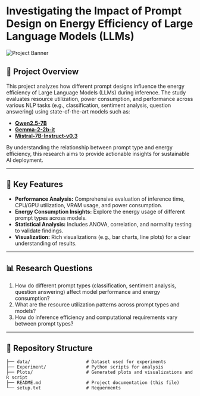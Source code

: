 # Investigating the Impact of Prompt Design on Energy Efficiency of Large Language Models (LLMs)

![Project Banner](assets/banner2.png)

## 📜 Project Overview
This project analyzes how different prompt designs influence the energy efficiency of Large Language Models (LLMs) during inference. The study evaluates resource utilization, power consumption, and performance across various NLP tasks (e.g., classification, sentiment analysis, question answering) using state-of-the-art models such as:

- [**Qwen2.5-7B**](https://huggingface.co/Qwen/Qwen2.5-7B)
- [**Gemma-2-2b-it**](https://huggingface.co/google/gemma-2-2b-it)
- [**Mistral-7B-Instruct-v0.3**](https://huggingface.co/mistralai/Mistral-7B-Instruct-v0.3)


By understanding the relationship between prompt type and energy efficiency, this research aims to provide actionable insights for sustainable AI deployment.

---

## 🚀 Key Features
- **Performance Analysis:** Comprehensive evaluation of inference time, CPU/GPU utilization, VRAM usage, and power consumption.
- **Energy Consumption Insights:** Explore the energy usage of different prompt types across models.
- **Statistical Analysis:** Includes ANOVA, correlation, and normality testing to validate findings.
- **Visualization:** Rich visualizations (e.g., bar charts, line plots) for a clear understanding of results.

---

## 📊 Research Questions
1. How do different prompt types (classification, sentiment analysis, question answering) affect model performance and energy consumption?
2. What are the resource utilization patterns across prompt types and models?
3. How do inference efficiency and computational requirements vary between prompt types?

---


## 📂 Repository Structure
```plaintext
├── data/                     # Dataset used for experiments
├── Experiment/               # Python scripts for analysis
├── Plots/                    # Generated plots and visualizations and R script
├── README.md                 # Project documentation (this file)
└── setup.txt                 # Requerments

